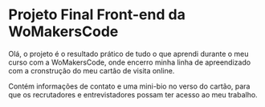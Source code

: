 # Projeto Final Front-end da WoMakersCode

Olá, o projeto é o resultado prático de  tudo o que aprendi durante o meu curso com a WoMakersCode, onde encerro minha linha de apreendizado com a cronstrução do meu cartão de visita online.

Contém informações de contato e uma mini-bio no verso do cartão, para que os recrutadores e entrevistadores possam ter acesso ao meu trabalho.